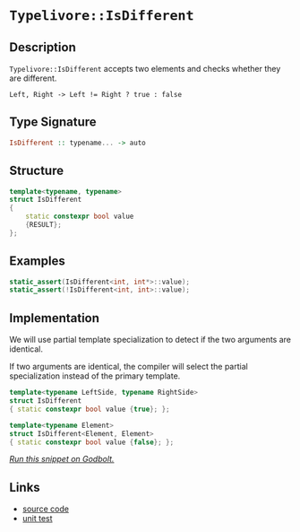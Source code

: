 <!-- Copyright 2024 Feng Mofan
SPDX-License-Identifier: Apache-2.0 -->

# `Typelivore::IsDifferent`

## Description

`Typelivore::IsDifferent` accepts two elements and checks whether they are different.

<pre><code>Left, Right -> Left != Right ? true : false</code></pre>

## Type Signature

```Haskell
IsDifferent :: typename... -> auto
```

## Structure

```C++
template<typename, typename>
struct IsDifferent
{
    static constexpr bool value
    {RESULT};
};
```

## Examples

```C++
static_assert(IsDifferent<int, int*>::value);
static_assert(!IsDifferent<int, int>::value);
```

## Implementation

We will use partial template specialization to detect if the two arguments are identical.

If two arguments are identical, the compiler will select the partial specialization instead of the primary template.

```C++
template<typename LeftSide, typename RightSide>
struct IsDifferent
{ static constexpr bool value {true}; };

template<typename Element>
struct IsDifferent<Element, Element>
{ static constexpr bool value {false}; };
```

[*Run this snippet on Godbolt.*](https://godbolt.org/#z:OYLghAFBqd5QCxAYwPYBMCmBRdBLAF1QCcAaPECAMzwBtMA7AQwFtMQByARg9KtQYEAysib0QXACx8BBAKoBnTAAUAHpwAMvAFYTStJg1DIApACYAQuYukl9ZATwDKjdAGFUtAK4sGEgGykrgAyeAyYAHI%2BAEaYxAGkAA6oCoRODB7evgnJqY4CoeFRLLHxXIF2mA7pQgRMxASZPn7ltpj2%2BQy19QSFkTFxCQp1DU3ZrcM9fcWlAQCUtqhexMjsHASYLIkGGyYAzG4EAJ6JjKyYANTBmFTCeFikF8enzGwXAEp4wAh3WPvYJg0AEFhsQvA4LgBJBQAETwVCocUYBEBQJMAHYLBdJo5kBc0AxhphVIliBdoqhPBcAG5iLyXDEWAhgzAYmH7LFsjmo1EbLY7VkHZ5nN7YehsQT/VGg8EEKGw%2BGI4jI/ZuMWbZGPdUSlF7AHAxnYuq4/ECIkkskUqm07wMzFUMRKLl7Tno9kunnAgD0ACo/f6A17Ub6/QAVbBCUP%2BoPegNxn0xtEGsx7MLIbxYC6qgmrRIEBRSg3AnF4ZAAfSYCiUDQg0LhCKRkoOYQIjxbPv%2BIBANvpc25xeNpYrVbiBAgYDAdcVjd1bhbbab2C7PcwfZdHAWtE4AFZeH5uLxUJw3NZrNilisGSmeKQCJoNwsANYgbeSAB0GkkXHRew0240Zj%2BP4ZgABwgfonCSLwLASBoGikPuWikEeHC8AoIDwXeHBaAscCwDAiAgEsBCJF4rYUBAaBbHQcQROcnCqCB/gALT%2BJIFzAMgeJSG%2BZi8Jg%2BBEMQ9x6PwggiGI7BSDIgiKCo6jYToegAO7EEwiScDwm47nu97IZwADyZGkXKqBUBcjEsWxHFcRcPFmBcEAeNR9BkuYexcHMvBYThpAQEgVGJDRZAUYFwUgMAUhmHwdAbMQ6EQNEenRGE9RHJpvApcwxBHAZ0TaFUWE3lROoGQwtDpYppBYNEXjAG4Yi0OhB7VZshjAOIVX4Mq1TUpgzVIcSVRkWsN4tu0em0Hg0RqTlHhYHpzJ4DBLV9cQFJKDCbVGFNRj3gsVAGMACgAGp4JgykGS8GUycIojiNJYnyEoah6boXD6O1KCnpY%2BjTehkALKgebpM1zHDOg%2BwwqYljWGYSGoGtwlYADEALJU1TOBArhjC0QQMOg0wDGUSQpGkAi43ouTkwwRMlIMH0Y503SjJ4zR6EzNQjL0YT9PTJOTKzWR44LPNFMTEjoxeqySxBHC7ghekoRZTGsexnHce%2BDkQLghAkFm15ebe%2B0LAgmBMFg8Ro6Qz6SHsb4AJx7OikifmYkj%2BHB27%2BA7ctQaQMEeW%2B/jlCBDsgeUr5cNuTuBIhh6cGhGHG4puEEf5RHGWR5CUGFrl0WwnD1Cw1LosxTD4gYRh2Q7b5cB%2B/GCSQIkfU9EkPdIT1ya9VW6NFqnqRl2ny7pVUoUZJFkRcZkXMXpfl5X7U13XH6Oc5QWuQbexmEbPkbn5AWoC5cQ55RR8b4Mc9l%2Bm7VcA7XDwTQtBxQlSVVVlaU3R/OV5QVDg3SVZEZUKp6RqnVBqtAmo3SwCwdqnUkLdUKngPqA1%2BKqGGhsG640txVSmjNNK801hISWitG8a0NqYC2rAnaYRQCpz4EdU651LrXRam3e6UlO6yG7gpJCfdPp7RhlYX6eDUZAxBmaTg4MCCQz2NDH6Fh4aHiRvcfq8B0btCQVjHGbNxj40JrzGYDNSZ5HSJTD61NOh01mIzTRmMujc3MW0DoXMpiGIlozRxuiRbc2sQzKWywZaeTlgreO%2BkOCz2ICXMuFcb7VzvivDQjldZCS3p5byJtSBmwtoMa2OD/aB1rp%2BdEMd0Q/kkO7NiH0wkoSTphfafl05IGIiZU%2BedaL0Q4MXayLAFDUjxNSBJAphiNz1sjUSsh26cNujwt6IA9ikAHhpA8w9QlK0MlnUy5lunsV6f0mkQymAbGGGvc%2BwUt57F3g0jO7SQq5zOa5bsyBEiJDLIMh2ZZhkEArFEtiMVn5xFfslVKOUv4gtyvlQqACj6lXKpVBBmBar1Uas1G8MC4FEN4Ig3qaiqpDWQCNLBggJq4OmrNI4hDFrCVIbwchKRKHbQ6rQhph0mDHTOhdK6jAbrsMkhILhskXq8KUgsquxgFF/WiGI5CEjCScC9BDb6sNLBKOQiolG6jnFaL8NjAmTiQjuP5lTMmnQnGWPSH4gWdjmZeOFhza1riGiWo5ra9mni3HiyNcEhQ0spKrNHgjTgkSWA9L6QMw5xy5Q6ybm5Q2GTU6m3NpbSgw8CkgDMLXPYextz/i/HBLN6J/DgRqYnWwyc95zCfCASQ25HbbhAoBB2kgHY/mdlwUVnA9gBoTqhFOOFh58UVmPUtFaFhrVSM4SQQA%3D%3D)

## Links

- [source code](../../../../conceptrodon/typelivore/is_different.hpp)
- [unit test](../../../../tests/unit/typelivore/is_different.test.hpp)
